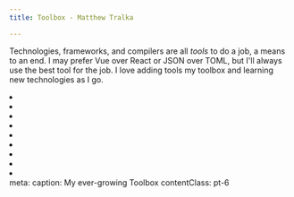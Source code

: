 ```yaml
---
title: Toolbox - Matthew Tralka

---
```


Technologies, frameworks, and compilers are all *tools* to do a job, a means to an end. I may prefer Vue over React or JSON over TOML, but I'll always use the best tool for the job. I love adding tools my toolbox and learning new technologies as I go.

<ResponsiveGrid class="justify-center" p="t-14" as="ul" >

<li class="tooltip" data-tooltip="Vue 3">
    <i-logos-vue class="icon" />
</li>

<li class="tooltip" data-tooltip="Python">
    <i-logos-python class="icon" />
</li>

<li class="tooltip" data-tooltip="Typescript">
    <i-vscode-icons-file-type-typescript-official class="icon" />
</li>

<li class="tooltip" data-tooltip="GDAL">
    <i-emojione-globe-showing-europe-africa class="icon" />
</li>

<li class="tooltip" data-tooltip="AWS">
    <i-vscode-icons-file-type-aws class="icon" />
</li>

<li class="tooltip" data-tooltip="Docker">
    <i-logos-docker-icon class="icon" />
</li>

<li class="tooltip" data-tooltip="QGIS">
    <i-cib:qgis class="icon text-green-400" />
</li>

<li class="tooltip" data-tooltip="Git">
    <i-bi-git class="icon" />
</li>

<li class="tooltip" data-tooltip="WindiCSS / TailwindCSS">
    <i-logos:tailwindcss-icon class="icon text-green-400" />
</li>

</ResponsiveGrid >

<style scoped>
.icon {
  font-size: 3.5rem;
  line-height: 2rem;
  width: 100%;
}

</style>
<route lang="yaml">
meta:
  caption: My ever-growing Toolbox
  contentClass: pt-6
</route>